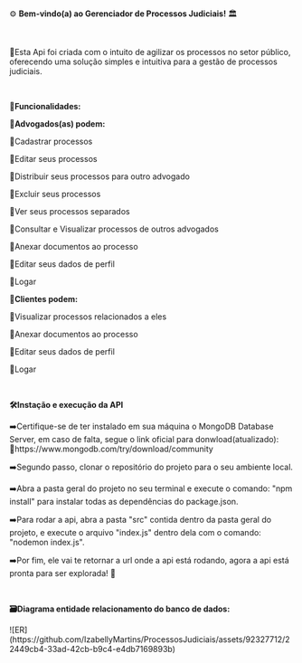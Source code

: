 <p>⚙️ <strong>Bem-vindo(a) ao Gerenciador de Processos Judiciais!</strong> 🏛️</p>
<br>
<p>🚀Esta Api foi criada com o intuito de agilizar os processos no setor público, 
    oferecendo uma solução simples e intuitiva para a gestão de processos judiciais.</p>
<br>
<p><strong>📂Funcionalidades:</strong></p>
<p><strong>📝Advogados(as) podem:</strong></p>
<p>📌Cadastrar processos</p>
<p>📌Editar seus processos</p>
<p>📌Distribuir seus processos para outro advogado</p>
<p>📌Excluir seus processos</p>
<p>📌Ver seus processos separados</p>
<p>📌Consultar e Visualizar processos de outros advogados</p>
<p>📌Anexar documentos ao processo</p>
<p>📌Editar seus dados de perfil</p>
<p>📌Logar</p>
<p><strong>📝Clientes podem: </strong></p>
<p>📌Visualizar processos relacionados a eles</p>
<p>📌Anexar documentos ao processo</p>
<p>📌Editar seus dados de perfil</p>
<p>📌Logar</p>
<br>
<p><strong>🛠Instação e execução da API</strong></p>
<p>➡️Certifique-se de ter instalado em sua máquina o MongoDB Database Server, em caso de falta, segue o link oficial para donwload(atualizado): 🔗https://www.mongodb.com/try/download/community</p>
<p>➡️Segundo passo, clonar o repositório do projeto para o seu ambiente local.</p>
<p>➡️Abra a pasta geral do projeto no seu terminal e execute o comando: "npm install" para instalar todas as dependências do package.json.</p>
<p>➡️Para rodar a api, abra a pasta "src" contida dentro da pasta geral do projeto, e execute o arquivo "index.js" dentro dela com o comando: "nodemon index.js".</p>
<p>➡️Por fim, ele vai te retornar a url onde a api está rodando, agora a api está pronta para ser explorada! 🚀</p>
<br>
<p><strong>🗃Diagrama entidade relacionamento do banco de dados:</strong></p>
![ER](https://github.com/IzabellyMartins/ProcessosJudiciais/assets/92327712/22449cb4-33ad-42cb-b9c4-e4db7169893b)

